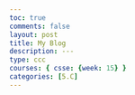 ```yaml
---
toc: true
comments: false
layout: post
title: My Blog
description: ---
type: ccc
courses: { csse: {week: 15} }
categories: [5.C]
---
```


